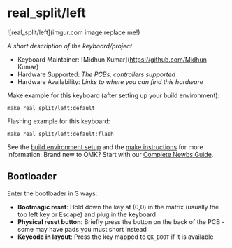 # real_split/left

![real_split/left](imgur.com image replace me!)

*A short description of the keyboard/project*

* Keyboard Maintainer: [Midhun Kumar](https://github.com/Midhun Kumar)
* Hardware Supported: *The PCBs, controllers supported*
* Hardware Availability: *Links to where you can find this hardware*

Make example for this keyboard (after setting up your build environment):

    make real_split/left:default

Flashing example for this keyboard:

    make real_split/left:default:flash

See the [build environment setup](https://docs.qmk.fm/#/getting_started_build_tools) and the [make instructions](https://docs.qmk.fm/#/getting_started_make_guide) for more information. Brand new to QMK? Start with our [Complete Newbs Guide](https://docs.qmk.fm/#/newbs).

## Bootloader

Enter the bootloader in 3 ways:

* **Bootmagic reset**: Hold down the key at (0,0) in the matrix (usually the top left key or Escape) and plug in the keyboard
* **Physical reset button**: Briefly press the button on the back of the PCB - some may have pads you must short instead
* **Keycode in layout**: Press the key mapped to `QK_BOOT` if it is available
